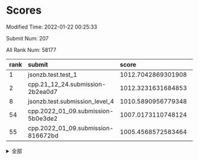 # Scores

Modified Time: 2022-01-22 00:25:33

Submit Num: 207

All Rank Num: 58177

| rank |               submit               |       score        |       sigma        | pk_num |
| :--- | :--------------------------------- | :----------------- | :----------------- | :----- |
| 1    | jsonzb.test.test_1                 | 1012.7042869301908 | 0.7985356210470687 | 1123   |
| 2    | cpp.21_12_24.submission-2b2ea0d7   | 1012.3231631684853 | 0.7776430396945785 | 1120   |
| 8    | jsonzb.test.submission_level_4     | 1010.5890956779348 | 0.7678463209845754 | 1122   |
| 54   | cpp.2022_01_09.submission-5b0e3de2 | 1007.0173110748124 | 0.7369810371771067 | 1123   |
| 55   | cpp.2022_01_09.submission-816672bd | 1005.4568572583464 | 0.7279819508128949 | 1127   |


<details>
<summary>全部</summary>

| rank |                 submit                 |       score        |       sigma        | pk_num |
| :--- | :------------------------------------- | :----------------- | :----------------- | :----- |
| 1    | jsonzb.test.test_1                     | 1012.7042869301908 | 0.7985356210470687 | 1123   |
| 2    | cpp.21_12_24.submission-2b2ea0d7       | 1012.3231631684853 | 0.7776430396945785 | 1120   |
| 3    | gobigger.level_3.submission_level_3_0  | 1011.0649019828164 | 0.7805332276764374 | 1120   |
| 4    | gobigger.level_3.submission_level_3_15 | 1011.0212367912364 | 0.7543068141617788 | 1137   |
| 5    | gobigger.level_3.submission_level_3_41 | 1010.8918432322316 | 0.7635911418009537 | 1125   |
| 6    | gobigger.level_3.submission_level_3_40 | 1010.8402910779836 | 0.7688846498682081 | 1126   |
| 7    | gobigger.level_3.submission_level_3_19 | 1010.7090677766599 | 0.7540351444796758 | 1128   |
| 8    | jsonzb.test.submission_level_4         | 1010.5890956779348 | 0.7678463209845754 | 1122   |
| 9    | gobigger.level_3.submission_level_3_8  | 1010.5497658262624 | 0.757122403702956  | 1122   |
| 10   | gobigger.level_3.submission_level_3_3  | 1010.5338157169238 | 0.7759756440556275 | 1127   |
| 11   | gobigger.level_3.submission_level_3_37 | 1010.5331950585046 | 0.7598671043173159 | 1124   |
| 12   | gobigger.level_3.submission_level_3_42 | 1010.4895651570077 | 0.7831257895172203 | 1123   |
| 13   | gobigger.level_3.submission_level_3_4  | 1010.4719373539116 | 0.7620695825500273 | 1123   |
| 14   | gobigger.level_3.submission_level_3_25 | 1010.4410770079394 | 0.7998204654831514 | 1128   |
| 15   | gobigger.level_3.submission_level_3_26 | 1010.3084151035025 | 0.775085612300137  | 1120   |
| 16   | gobigger.level_3.submission_level_3_24 | 1010.2301437764219 | 0.7567917843875154 | 1123   |
| 17   | gobigger.level_3.submission_level_3_11 | 1010.1469488279322 | 0.7658299824417989 | 1122   |
| 18   | gobigger.level_3.submission_level_3_35 | 1010.1249707383996 | 0.7688324328436067 | 1123   |
| 19   | gobigger.level_3.submission_level_3_30 | 1010.1238162192693 | 0.7496033203377561 | 1127   |
| 20   | gobigger.level_3.submission_level_3_27 | 1010.1218197345754 | 0.754982026725074  | 1123   |
| 21   | gobigger.level_3.submission_level_3_6  | 1010.1112895290512 | 0.7655968489383481 | 1129   |
| 22   | gobigger.level_3.submission_level_3_1  | 1010.0638265076901 | 0.7638130008897144 | 1123   |
| 23   | gobigger.level_3.submission_level_3_13 | 1009.9531614822466 | 0.7612038157411798 | 1122   |
| 24   | gobigger.level_3.submission_level_3_43 | 1009.9315188803688 | 0.7482276759893677 | 1121   |
| 25   | gobigger.level_3.submission_level_3_18 | 1009.8923513969764 | 0.7683691074057099 | 1124   |
| 26   | gobigger.level_3.submission_level_3_23 | 1009.8804306596688 | 0.752488185044899  | 1122   |
| 27   | gobigger.level_3.submission_level_3_5  | 1009.8783524632005 | 0.7926488011734838 | 1124   |
| 28   | gobigger.level_3.submission_level_3_48 | 1009.8470820212366 | 0.7598887762381139 | 1125   |
| 29   | gobigger.level_3.submission_level_3_45 | 1009.7191706349698 | 0.7653542899206115 | 1125   |
| 30   | gobigger.level_3.submission_level_3_2  | 1009.6953436322763 | 0.7605525164332206 | 1121   |
| 31   | gobigger.level_3.submission_level_3_21 | 1009.6924643242525 | 0.7362201499241484 | 1124   |
| 32   | gobigger.level_3.submission_level_3_7  | 1009.6035293750824 | 0.7639257224451274 | 1122   |
| 33   | gobigger.level_3.submission_level_3_47 | 1009.5804805367912 | 0.7876446571539363 | 1116   |
| 34   | gobigger.level_3.submission_level_3_34 | 1009.4880410565061 | 0.7600296180453986 | 1121   |
| 35   | gobigger.level_3.submission_level_3_22 | 1009.4644313946925 | 0.7644608158222901 | 1128   |
| 36   | gobigger.level_3.submission_level_3_9  | 1009.4562409928506 | 0.7732875593835258 | 1130   |
| 37   | gobigger.level_3.submission_level_3_17 | 1009.3353036888483 | 0.7522628110161653 | 1125   |
| 38   | gobigger.level_3.submission_level_3_10 | 1009.3294459011678 | 0.7430274923733087 | 1127   |
| 39   | gobigger.level_3.submission_level_3_32 | 1009.2843498300313 | 0.7364933988723151 | 1120   |
| 40   | gobigger.level_3.submission_level_3_39 | 1009.2551727480882 | 0.7482337231687485 | 1127   |
| 41   | gobigger.level_3.submission_level_3_46 | 1009.2405546527982 | 0.7450985713601262 | 1129   |
| 42   | gobigger.level_3.submission_level_3_33 | 1009.085720598219  | 0.7412838453485638 | 1125   |
| 43   | gobigger.level_3.submission_level_3_38 | 1009.0013999248146 | 0.7472102855890108 | 1122   |
| 44   | gobigger.level_3.submission_level_3_14 | 1008.9849690566989 | 0.7404989922108782 | 1124   |
| 45   | gobigger.level_3.submission_level_3_44 | 1008.9794412051623 | 0.7499459090027761 | 1124   |
| 46   | gobigger.level_3.submission_level_3_12 | 1008.8979645401256 | 0.7528074954605894 | 1127   |
| 47   | gobigger.level_3.submission_level_3_29 | 1008.8356282432189 | 0.7351444246071103 | 1123   |
| 48   | gobigger.level_3.submission_level_3_49 | 1008.7941729106637 | 0.7345794588043848 | 1119   |
| 49   | gobigger.level_3.submission_level_3_16 | 1008.7781869307863 | 0.738952659681392  | 1126   |
| 50   | gobigger.level_3.submission_level_3_20 | 1008.6457276839996 | 0.7429147593403599 | 1123   |
| 51   | gobigger.level_3.submission_level_3_28 | 1008.4939996254097 | 0.7566694569743821 | 1128   |
| 52   | gobigger.level_3.submission_level_3_31 | 1008.1203684660508 | 0.7473641300250651 | 1124   |
| 53   | gobigger.level_3.submission_level_3_36 | 1007.2444765079719 | 0.753535768485966  | 1124   |
| 54   | cpp.2022_01_09.submission-5b0e3de2     | 1007.0173110748124 | 0.7369810371771067 | 1123   |
| 55   | cpp.2022_01_09.submission-816672bd     | 1005.4568572583464 | 0.7279819508128949 | 1127   |
| 56   | gobigger.level_1.submission_level_1_7  | 1005.3160617723611 | 0.7276352574013458 | 1122   |
| 57   | gobigger.level_1.submission_level_1_39 | 1005.2174251137823 | 0.7157390979058167 | 1125   |
| 58   | gobigger.level_1.submission_level_1_41 | 1004.7784104904378 | 0.7144623320841313 | 1124   |
| 59   | gobigger.level_1.submission_level_1_27 | 1004.4798822079126 | 0.7245671435030177 | 1128   |
| 60   | gobigger.level_1.submission_level_1_28 | 1004.1401693512702 | 0.7243506353984471 | 1125   |
| 61   | gobigger.level_1.submission_level_1_11 | 1004.1112092651625 | 0.7248821592731476 | 1125   |
| 62   | gobigger.level_1.submission_level_1_17 | 1004.0925582625125 | 0.7089698619400845 | 1127   |
| 63   | gobigger.level_1.submission_level_1_15 | 1004.089082551601  | 0.7240140903643294 | 1127   |
| 64   | gobigger.level_1.submission_level_1_26 | 1004.0632727460252 | 0.720145826093762  | 1126   |
| 65   | gobigger.level_1.submission_level_1_34 | 1003.9231867193622 | 0.7147659187628034 | 1127   |
| 66   | gobigger.level_1.submission_level_1_43 | 1003.908925542854  | 0.7147163073143339 | 1121   |
| 67   | gobigger.level_1.submission_level_1_3  | 1003.8771794091423 | 0.7309732238263038 | 1125   |
| 68   | gobigger.level_1.submission_level_1_46 | 1003.8601790862466 | 0.7122243814529408 | 1122   |
| 69   | gobigger.level_1.submission_level_1_24 | 1003.7656216468499 | 0.7172406769627613 | 1124   |
| 70   | gobigger.level_1.submission_level_1_37 | 1003.7141084353933 | 0.7074912886363411 | 1129   |
| 71   | gobigger.level_1.submission_level_1_12 | 1003.651219312727  | 0.7226973174556756 | 1126   |
| 72   | gobigger.level_1.submission_level_1_45 | 1003.6148767010258 | 0.7328251323744922 | 1124   |
| 73   | gobigger.level_1.submission_level_1_47 | 1003.6133244208025 | 0.7202617595767548 | 1124   |
| 74   | gobigger.level_1.submission_level_1_33 | 1003.5977511112238 | 0.7102878877398965 | 1120   |
| 75   | gobigger.level_1.submission_level_1_13 | 1003.5588528181771 | 0.7241751931404127 | 1126   |
| 76   | gobigger.level_1.submission_level_1_6  | 1003.5300391519127 | 0.7135957864143243 | 1121   |
| 77   | gobigger.level_1.submission_level_1_20 | 1003.5064275440596 | 0.7211691353708315 | 1122   |
| 78   | gobigger.level_1.submission_level_1_18 | 1003.4663753196647 | 0.7143568383578127 | 1124   |
| 79   | gobigger.level_1.submission_level_1_9  | 1003.4296484049887 | 0.7038161993792883 | 1128   |
| 80   | gobigger.level_1.submission_level_1_49 | 1003.3707516197802 | 0.7194503974668819 | 1119   |
| 81   | gobigger.level_1.submission_level_1_40 | 1003.3661808855866 | 0.7137226236008329 | 1126   |
| 82   | gobigger.level_1.submission_level_1_31 | 1003.3646474508712 | 0.7208470491237805 | 1125   |
| 83   | gobigger.level_1.submission_level_1_42 | 1003.3550408058965 | 0.7179859991167914 | 1117   |
| 84   | gobigger.level_1.submission_level_1_35 | 1003.3183330733666 | 0.7194050734623171 | 1131   |
| 85   | gobigger.level_1.submission_level_1_44 | 1003.2651888399429 | 0.7148395909270463 | 1124   |
| 86   | gobigger.level_1.submission_level_1_23 | 1003.2155853756034 | 0.7117271648499072 | 1127   |
| 87   | gobigger.level_1.submission_level_1_1  | 1003.0891950892174 | 0.7014226752353501 | 1122   |
| 88   | gobigger.level_1.submission_level_1_4  | 1002.9991218061268 | 0.7146180728718191 | 1123   |
| 89   | gobigger.level_1.submission_level_1_14 | 1002.9721063517212 | 0.7066113571577417 | 1127   |
| 90   | gobigger.level_1.submission_level_1_29 | 1002.9438508374283 | 0.7124947658697849 | 1127   |
| 91   | gobigger.level_1.submission_level_1_16 | 1002.9288512265257 | 0.7092274430976362 | 1124   |
| 92   | gobigger.level_1.submission_level_1_32 | 1002.926022997071  | 0.7241218222652751 | 1127   |
| 93   | gobigger.level_1.submission_level_1_10 | 1002.9106892954809 | 0.7161536394971434 | 1118   |
| 94   | gobigger.level_1.submission_level_1_21 | 1002.7412883176753 | 0.7181519678979067 | 1122   |
| 95   | gobigger.level_1.submission_level_1_48 | 1002.708550955408  | 0.7266960895439851 | 1117   |
| 96   | gobigger.level_1.submission_level_1_5  | 1002.7013281473564 | 0.7247511796909706 | 1131   |
| 97   | gobigger.level_1.submission_level_1_30 | 1002.6858632153312 | 0.7179903219527969 | 1121   |
| 98   | gobigger.level_1.submission_level_1_25 | 1002.4744808005947 | 0.7157984458460012 | 1126   |
| 99   | gobigger.level_1.submission_level_1_22 | 1002.4541304274186 | 0.72122475372356   | 1126   |
| 100  | gobigger.level_1.submission_level_1_8  | 1002.4248375059211 | 0.726375327572713  | 1127   |
| 101  | gobigger.level_1.submission_level_1_0  | 1002.3081484010546 | 0.7093418331115348 | 1124   |
| 102  | gobigger.level_1.submission_level_1_2  | 1002.0190909235804 | 0.7108398011180949 | 1125   |
| 103  | gobigger.level_1.submission_level_1_38 | 1002.0050800471505 | 0.7168195934541619 | 1126   |
| 104  | gobigger.level_1.submission_level_1_36 | 1001.8617578334214 | 0.7110548586106443 | 1128   |
| 105  | gobigger.level_1.submission_level_1_19 | 1001.6574937893876 | 0.7188139263486123 | 1126   |
| 106  | gobigger.random.submission_random_14   | 998.3435380394901  | 0.7031020454810737 | 1127   |
| 107  | gobigger.random.submission_random_2    | 996.9697197994586  | 0.7114698923699553 | 1123   |
| 108  | gobigger.random.submission_random_8    | 996.9351788529647  | 0.7189185539237913 | 1130   |
| 109  | gobigger.random.submission_random_31   | 996.6576971142804  | 0.6932056549431107 | 1118   |
| 110  | gobigger.random.submission_random_23   | 996.4820737261434  | 0.7036471539420581 | 1127   |
| 111  | gobigger.random.submission_random_19   | 996.4573516114117  | 0.7274306508693635 | 1125   |
| 112  | gobigger.random.submission_random_22   | 996.4487264239071  | 0.7188223529476216 | 1128   |
| 113  | gobigger.random.submission_random_25   | 996.4245738104925  | 0.6926250336164136 | 1129   |
| 114  | gobigger.random.submission_random_21   | 996.4047492292358  | 0.7009869544071847 | 1121   |
| 115  | gobigger.random.submission_random_41   | 996.3195282393729  | 0.7117619286553886 | 1123   |
| 116  | gobigger.random.submission_random_40   | 996.3051117976106  | 0.7210812160915462 | 1125   |
| 117  | gobigger.random.submission_random_29   | 996.2834325619632  | 0.7071620795633426 | 1124   |
| 118  | gobigger.random.submission_random_17   | 996.2726541063785  | 0.7063570976306042 | 1122   |
| 119  | gobigger.random.submission_random_16   | 996.2629792933546  | 0.7019906705005058 | 1123   |
| 120  | gobigger.random.submission_random_34   | 996.0830183907157  | 0.7198932923015451 | 1127   |
| 121  | gobigger.random.submission_random_42   | 996.0371353063445  | 0.7101139691669797 | 1122   |
| 122  | gobigger.random.submission_random_26   | 996.036924288306   | 0.7113371725551608 | 1124   |
| 123  | gobigger.random.submission_random_0    | 996.0363782351714  | 0.7430088415666566 | 1125   |
| 124  | gobigger.random.submission_random_33   | 996.001292275673   | 0.7098439154139439 | 1129   |
| 125  | gobigger.random.submission_random_47   | 995.9768485740608  | 0.7160983204855277 | 1120   |
| 126  | gobigger.random.submission_random_48   | 995.9500578838386  | 0.7274365095144073 | 1120   |
| 127  | gobigger.random.submission_random_43   | 995.9134420454315  | 0.7101760949681786 | 1120   |
| 128  | gobigger.random.submission_random_20   | 995.8909800753498  | 0.7212798020845689 | 1125   |
| 129  | gobigger.random.submission_random_3    | 995.881188025982   | 0.7092940953479918 | 1126   |
| 130  | gobigger.random.submission_random_9    | 995.807103033471   | 0.7043396938475723 | 1125   |
| 131  | gobigger.random.submission_random_12   | 995.7998511176274  | 0.7024561732519498 | 1121   |
| 132  | gobigger.random.submission_random_15   | 995.7670226771045  | 0.7010182187050634 | 1125   |
| 133  | gobigger.random.submission_random_37   | 995.7538179542042  | 0.6968064142217334 | 1123   |
| 134  | gobigger.random.submission_random_32   | 995.6918437814355  | 0.705485873704262  | 1132   |
| 135  | gobigger.random.submission_random_1    | 995.6806794987052  | 0.7041398759437242 | 1126   |
| 136  | gobigger.random.submission_random_24   | 995.6293201475488  | 0.7056898259904065 | 1127   |
| 137  | gobigger.random.submission_random_27   | 995.6090243471164  | 0.7009573790450284 | 1121   |
| 138  | gobigger.random.submission_random_5    | 995.6063353222113  | 0.7064333042516678 | 1120   |
| 139  | gobigger.random.submission_random_18   | 995.5140443724662  | 0.7134183676551821 | 1128   |
| 140  | gobigger.random.submission_random_7    | 995.4585287214362  | 0.7198790129537671 | 1124   |
| 141  | gobigger.random.submission_random_10   | 995.4304885002913  | 0.7246485088512788 | 1126   |
| 142  | gobigger.random.submission_random_39   | 995.2826346463277  | 0.7097777891116204 | 1120   |
| 143  | gobigger.random.submission_random_30   | 995.2229117326814  | 0.7123661605078561 | 1124   |
| 144  | gobigger.random.submission_random_38   | 995.1776795893667  | 0.7072063009024516 | 1122   |
| 145  | gobigger.random.submission_random_46   | 995.1494307678141  | 0.7064942203391218 | 1124   |
| 146  | gobigger.random.submission_random_13   | 995.1396676078147  | 0.7317594985428183 | 1120   |
| 147  | gobigger.random.submission_random_45   | 995.1374495921827  | 0.7305466687370318 | 1126   |
| 148  | gobigger.random.submission_random_11   | 995.0913147625037  | 0.7161190420048339 | 1126   |
| 149  | gobigger.random.submission_random_35   | 995.0655379927739  | 0.7259165570638044 | 1126   |
| 150  | gobigger.random.submission_random_36   | 994.9475464189048  | 0.7037102221568096 | 1121   |
| 151  | gobigger.random.submission_random_49   | 994.9104569361833  | 0.7188744492743165 | 1124   |
| 152  | gobigger.random.submission_random_44   | 994.9045446214736  | 0.7266510795382006 | 1124   |
| 153  | gobigger.random.submission_random_28   | 994.8517492007571  | 0.7146608264685653 | 1130   |
| 154  | gobigger.random.submission_random_6    | 994.6331704829004  | 0.7115748034034254 | 1124   |
| 155  | gobigger.random.submission_random_4    | 994.5389691656039  | 0.7112704872963888 | 1117   |
| 156  | gobigger.level_2.submission_level_2_5  | 994.184534750811   | 0.7198162277818192 | 1126   |
| 157  | gobigger.level_2.submission_level_2_12 | 994.09798254105    | 0.7314943141160966 | 1117   |
| 158  | gobigger.level_2.submission_level_2_35 | 994.0917231305567  | 0.7297455192560753 | 1122   |
| 159  | gobigger.level_2.submission_level_2_44 | 993.4695433614804  | 0.7397682317215123 | 1127   |
| 160  | gobigger.level_2.submission_level_2_34 | 993.3588318596004  | 0.7388529487649778 | 1126   |
| 161  | gobigger.level_2.submission_level_2_11 | 993.136088924877   | 0.7297043673243999 | 1121   |
| 162  | gobigger.level_2.submission_level_2_49 | 993.0140149319096  | 0.7477500711326828 | 1118   |
| 163  | gobigger.level_2.submission_level_2_4  | 992.9898894237476  | 0.7351976121383463 | 1119   |
| 164  | gobigger.level_2.submission_level_2_36 | 992.9235996660886  | 0.7522968606549577 | 1121   |
| 165  | gobigger.level_2.submission_level_2_21 | 992.9001539020549  | 0.7212093233332744 | 1123   |
| 166  | gobigger.level_2.submission_level_2_24 | 992.9001067541143  | 0.7278367928389191 | 1122   |
| 167  | gobigger.level_2.submission_level_2_10 | 992.877119523269   | 0.7278443577434051 | 1123   |
| 168  | gobigger.level_2.submission_level_2_9  | 992.843198299873   | 0.750937872916688  | 1125   |
| 169  | gobigger.level_2.submission_level_2_29 | 992.8394939710527  | 0.7434192953819801 | 1121   |
| 170  | gobigger.level_2.submission_level_2_33 | 992.7264740675422  | 0.7280974167892084 | 1130   |
| 171  | gobigger.level_2.submission_level_2_39 | 992.6372779641114  | 0.7501523201045276 | 1129   |
| 172  | gobigger.level_2.submission_level_2_48 | 992.6010771980287  | 0.7469730770039333 | 1127   |
| 173  | gobigger.level_2.submission_level_2_40 | 992.5798184708015  | 0.7388648797710382 | 1118   |
| 174  | gobigger.level_2.submission_level_2_1  | 992.5605027181771  | 0.7465116932783606 | 1125   |
| 175  | gobigger.level_2.submission_level_2_32 | 992.5089673531575  | 0.7267112582006634 | 1122   |
| 176  | gobigger.level_2.submission_level_2_38 | 992.4201837997268  | 0.7474948236862122 | 1130   |
| 177  | gobigger.level_2.submission_level_2_43 | 992.4024613671974  | 0.737741895089318  | 1127   |
| 178  | gobigger.level_2.submission_level_2_15 | 992.3927665802789  | 0.7289938013638392 | 1122   |
| 179  | gobigger.level_2.submission_level_2_20 | 992.3231724252092  | 0.7554492225220357 | 1127   |
| 180  | gobigger.level_2.submission_level_2_6  | 992.3181162367146  | 0.7425166212447634 | 1128   |
| 181  | gobigger.level_2.submission_level_2_3  | 992.3139086145432  | 0.7482868783999295 | 1122   |
| 182  | gobigger.level_2.submission_level_2_46 | 992.3083940348457  | 0.7474943293282504 | 1118   |
| 183  | gobigger.level_2.submission_level_2_30 | 992.1636567022819  | 0.7375774910548702 | 1120   |
| 184  | gobigger.level_2.submission_level_2_23 | 992.1614596713492  | 0.7417545396346724 | 1122   |
| 185  | gobigger.level_2.submission_level_2_17 | 992.0488404860578  | 0.7476780672506617 | 1124   |
| 186  | gobigger.level_2.submission_level_2_8  | 992.0047614171443  | 0.7394995647353219 | 1123   |
| 187  | gobigger.level_2.submission_level_2_22 | 991.9753846509656  | 0.7564446457496916 | 1127   |
| 188  | gobigger.level_2.submission_level_2_7  | 991.9590424883377  | 0.7398071425550689 | 1123   |
| 189  | gobigger.level_2.submission_level_2_41 | 991.7614638243642  | 0.7686320067462524 | 1119   |
| 190  | gobigger.level_2.submission_level_2_42 | 991.5852392067903  | 0.7493139625575478 | 1128   |
| 191  | gobigger.level_2.submission_level_2_37 | 991.5481599091879  | 0.7510990863681833 | 1125   |
| 192  | gobigger.level_2.submission_level_2_47 | 991.4314299044216  | 0.7365780852843434 | 1126   |
| 193  | gobigger.level_2.submission_level_2_31 | 991.396843764096   | 0.75228258008931   | 1117   |
| 194  | gobigger.level_2.submission_level_2_0  | 991.3735901938658  | 0.7467657286840783 | 1128   |
| 195  | gobigger.level_2.submission_level_2_2  | 991.2878083998437  | 0.7598841606728598 | 1122   |
| 196  | gobigger.level_2.submission_level_2_45 | 991.2642508484747  | 0.7498903507314063 | 1126   |
| 197  | gobigger.level_2.submission_level_2_18 | 991.1749957416073  | 0.7519151237818011 | 1128   |
| 198  | gobigger.level_2.submission_level_2_26 | 990.9839427247281  | 0.7441913522878182 | 1126   |
| 199  | gobigger.level_2.submission_level_2_14 | 990.9057187076799  | 0.7706413494421916 | 1120   |
| 200  | gobigger.level_2.submission_level_2_13 | 990.7513618488406  | 0.7594943260907782 | 1129   |
| 201  | gobigger.level_2.submission_level_2_19 | 990.6966176141789  | 0.763578211943092  | 1125   |
| 202  | gobigger.level_2.submission_level_2_16 | 990.4244287804482  | 0.758880059895632  | 1124   |
| 203  | gobigger.level_2.submission_level_2_27 | 990.232986177232   | 0.7610967516143965 | 1127   |
| 204  | gobigger.level_2.submission_level_2_28 | 990.1596019178868  | 0.7549078485169035 | 1124   |
| 205  | gobigger.level_2.submission_level_2_25 | 990.1158342991608  | 0.7498454662524997 | 1128   |
| 206  | gobigger.none.submission_none_0        | 977.3230341582139  | 1.3560800199369305 | 1126   |
| 207  | gobigger.none.submission_none_1        | 976.0780050314579  | 1.4365229339535834 | 1121   |

</details>